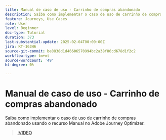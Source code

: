 ```yaml
---
title: Manual de caso de uso - Carrinho de compras abandonado
description: Saiba como implementar o caso de uso de carrinho de compras abandonado usando o recurso Manual no Adobe Journey Optimizer (AJO).
feature: Journeys, Use Cases
role: User
level: Beginner
doc-type: Tutorial
duration: 373
last-substantial-update: 2025-02-04T00:00:00Z
jira: KT-16346
source-git-commit: be0838d1d46606570994bc2a38f86cd678d1f2c2
workflow-type: tm+mt
source-wordcount: '49'
ht-degree: 0%

---
```



# Manual de caso de uso - Carrinho de compras abandonado

Saiba como implementar o caso de uso de carrinho de compras abandonado usando o recurso Manual no Adobe Journey Optimizer.

>[!VIDEO](https://video.tv.adobe.com/v/3443964/?learn=on&enablevpops)
